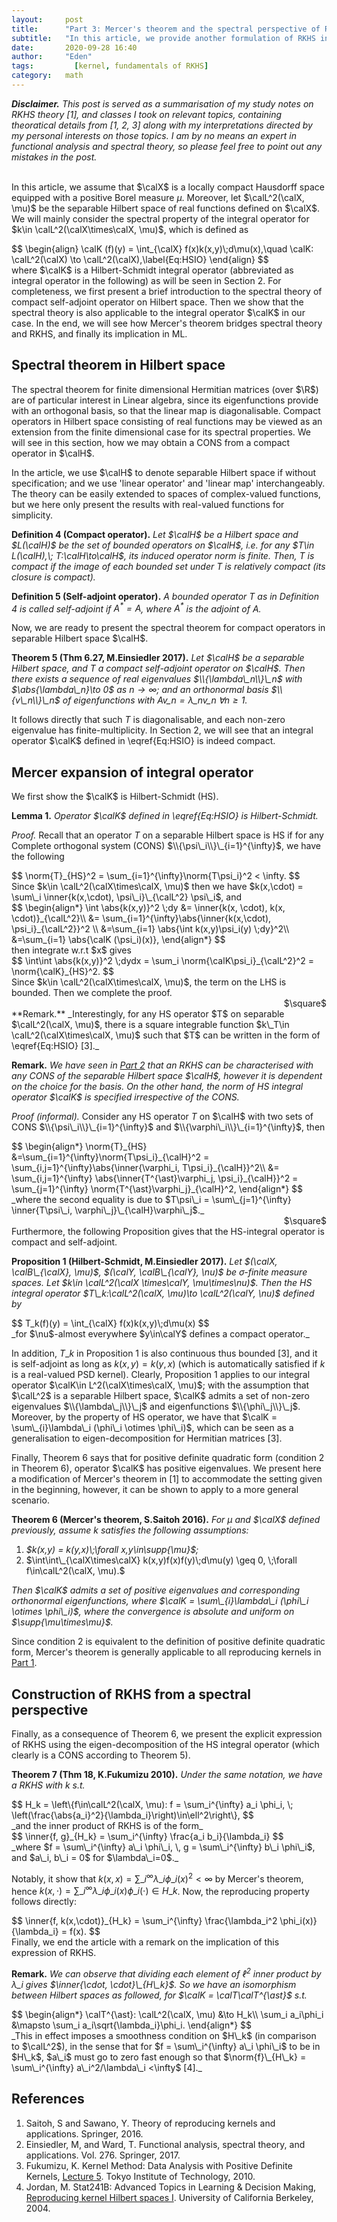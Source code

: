 ```yaml
---
layout:     post
title:      "Part 3: Mercer's theorem and the spectral perspective of RKHS"
subtitle:   "In this article, we provide another formulation of RKHS in terms of the spectrum of the Integral operator corresponding to a reproducing kernel, which is given by Mercer's Theorem and the property of compact self-adjoint operators on separable Hilbert space."
date:       2020-09-28 16:40
author:     "Eden"
tags: 		  [kernel, fundamentals of RKHS]
category:   math
---
```


_**Disclaimer.** This post is served as a summarisation of my study notes on RKHS theory [1], and classes I took on relevant topics, containing theoratical details from [1, 2, 3] along with my interpretations directed by my personal interests on those topics. I am by no means an expert in functional analysis and spectral theory, so please feel free to point out any mistakes in the post._
<br/><br/>

In this article, we assume that $\calX$ is a locally compact Hausdorff space equipped with a positive Borel measure $\mu$. Moreover, let $\calL^2(\calX, \mu)$ be the separable Hilbert space of real functions defined on $\calX$. We will mainly consider the spectral property of the integral operator for $k\in \calL^2(\calX\times\calX, \mu)$, which is defined as
<div>
$$
\begin{align}
  \calK (f)(y) = \int_{\calX} f(x)k(x,y)\;d\mu(x),\quad \calK: \calL^2(\calX) \to \calL^2(\calX),\label{Eq:HSIO}
\end{align}
$$
</div>
where $\calK$ is a Hilbert-Schmidt integral operator (abbreviated as integral operator in the following) as will be seen in Section 2. For completeness, we first present a brief introduction to the spectral theory of compact self-adjoint operator on Hilbert space. Then we show that the spectral theory is also applicable to the integral operator $\calK$ in our case. In the end, we will see how Mercer's theorem bridges spectral theory and RKHS, and finally its implication in ML.

<h2 class="section-heading">Spectral theorem in Hilbert space</h2>

The spectral theorem for finite dimensional Hermitian matrices (over $\R$) are of particular interest in Linear algebra, since its eigenfunctions provide with an orthogonal basis, so that the linear map is diagonalisable. Compact operators in Hilbert space consisting of real functions may be viewed as an extension from the finite dimensional case for its spectral properties. We will see in this section, how we may obtain a CONS from a compact operator in $\calH$.

In the article, we use $\calH$ to denote separable Hilbert space if without specification; and we use 'linear operator' and 'linear map' interchangeably. The theory can be easily extended to spaces of complex-valued functions, but we here only present the results with real-valued functions for simplicity.

**Definition 4 (Compact operator).** _Let $\calH$ be a Hilbert space and $L(\calH)$ be the set of bounded operators on $\calH$, i.e. for any $T\in L(\calH),\; T:\calH\to\calH$, its induced operator norm is finite. Then, $T$ is compact if the image of each bounded set under $T$ is relatively compact (its closure is compact)._

**Definition 5 (Self-adjoint operator).** _A bounded operator $T$ as in Definition 4 is called self-adjoint if $A^{\ast} = A$, where $A^{\ast}$ is the adjoint of $A$._

Now, we are ready to present the spectral theorem for compact operators in separable Hilbert space $\calH$.

**Theorem 5 (Thm 6.27, M.Einsiedler 2017).** _Let $\calH$ be a separable Hilbert space, and $T$ a compact self-adjoint operator on $\calH$. Then there exists a sequence of real eigenvalues $\\{\lambda\_n\\}\_n$ with $\abs{\lambda\_n}\to 0$ as $n\to\infty$; and an orthonormal basis $\\{v\_n\\}\_n$ of eigenfunctions with $A v\_n = \lambda\_n v\_n\; \forall n\geq 1$._

It follows directly that such $T$ is diagonalisable, and each non-zero eigenvalue has finite-multiplicity. In Section 2, we will see that an integral operator $\calK$ defined in \eqref{Eq:HSIO} is indeed compact.

<h2 class="section-heading">Mercer expansion of integral operator</h2>
We first show the $\calK$ is Hilbert-Schmidt (HS).

**Lemma 1.** _Operator $\calK$ defined in \eqref{Eq:HSIO} is Hilbert-Schmidt._

_Proof._
Recall that an operator $T$ on a separable Hilbert space is HS if for any Complete orthogonal system (CONS) $\\{\psi\_i\\}\_{i=1}^{\infty}$, we have the following
<div>
$$
  \norm{T}_{HS}^2 = \sum_{i=1}^{\infty}\norm{T\psi_i}^2 < \infty.
$$
</div>
Since $k\in \calL^2(\calX\times\calX, \mu)$ then we have $k(x,\cdot) = \sum\_i \inner{k(x,\cdot), \psi\_i}\_{\calL^2} \psi\_i$, and
<div>
$$
  \begin{align*}
    \int \abs{k(x,y)}^2 \;dy
    &= \inner{k(x, \cdot), k(x, \cdot)}_{\calL^2}\\
    &= \sum_{i=1}^{\infty}\abs{\inner{k(x,\cdot), \psi_i}_{\calL^2}}^2 \\
    &=\sum_{i=1} \abs{\int k(x,y)\psi_i(y) \;dy}^2\\
    &=\sum_{i=1} \abs{\calK (\psi_i)(x)},
  \end{align*}
$$
</div>
then integrate w.r.t $x$ gives
<div>
$$
  \int\int \abs{k(x,y)}^2 \;dydx  = \sum_i \norm{\calK\psi_i}_{\calL^2}^2 = \norm{\calK}_{HS}^2.
$$
</div>
Since $k\in \calL^2(\calX\times\calX, \mu)$, the term on the LHS is bounded. Then we complete the proof.
<div style="text-align: right"> $\square$ </div>
**Remark.** _Interestingly, for any HS operator $T$ on separable $\calL^2(\calX, \mu)$, there is a square integrable function $k\_T\in \calL^2(\calX\times\calX, \mu)$ such that $T$ can be written in the form of \eqref{Eq:HSIO} [3]._

**Remark.** _We have seen in [Part 2](2020-09-24-hilbert-basis.md) that an RKHS can be characterised with any CONS of the separable Hilbert space $\calH$, however it is dependent on the choice for the basis. On the other hand, the norm of HS integral operator $\calK$ is specified irrespective of the CONS._

_Proof (informal)._
Consider any HS operator $T$ on $\calH$ with two sets of CONS $\\{\psi\_i\\}\_{i=1}^{\infty}$ and $\\{\varphi\_i\\}\_{i=1}^{\infty}$, then
<div>
$$
\begin{align*}
  \norm{T}_{HS}
  &=\sum_{i=1}^{\infty}\norm{T\psi_i}_{\calH}^2
  = \sum_{i,j=1}^{\infty}\abs{\inner{\varphi_i, T\psi_i}_{\calH}}^2\\
  &= \sum_{i,j=1}^{\infty}
  \abs{\inner{T^{\ast}\varphi_j, \psi_i}_{\calH}}^2
  = \sum_{j=1}^{\infty} \norm{T^{\ast}\varphi_j}_{\calH}^2,
\end{align*}
$$
</div>
_where the second equality is due to $T\psi\_i = \sum\_{j=1}^{\infty} \inner{T\psi\_i, \varphi\_j}\_{\calH}\varphi\_j$._
<div style="text-align: right"> $\square$ </div>
Furthermore, the following Proposition gives that the HS-integral operator is compact and self-adjoint.

**Proposition 1 (Hilbert-Schmidt, M.Einsiedler 2017).** _Let $(\calX, \calB\_{\calX}, \mu)$, $(\calY, \calB\_{\calY}, \nu)$ be $\sigma$-finite measure spaces. Let $k\in \calL^2(\calX \times\calY, \mu\times\nu)$. Then the HS integral operator $T\_k:\calL^2(\calX, \mu)\to \calL^2(\calY, \nu)$ defined by_
<div>
$$
  T_k(f)(y) = \int_{\calX} f(x)k(x,y)\;d\mu(x)
$$
</div>
_for $\nu$-almost everywhere $y\in\calY$ defines a compact operator._

In addition, $T\_k$ in Proposition 1 is also continuous thus bounded [3], and it is self-adjoint as long as $k(x,y) = k(y,x)$ (which is automatically satisfied if $k$ is a real-valued PSD kernel). Clearly, Proposition 1 applies to our integral operator $\calK\in L^2(\calX\times\calX, \mu)$; with the assumption that $\calL^2$ is a separable Hilbert space, $\calK$ admits a set of non-zero eigenvalues $\\{\lambda\_j\\}\_j$ and eigenfunctions $\\{\phi\_j\\}\_j$. Moreover, by the property of HS operator, we have that $\calK = \sum\_{i}\lambda\_i (\phi\_i \otimes \phi\_i)$, which can be seen as a generalisation to eigen-decomposition for Hermitian matrices [3].

Finally, Theorem 6 says that for positive definite quadratic form (condition 2 in Theorem 6), operator $\calK$ has positive eigenvalues. We present here a modification of Mercer's theorem in [1] to accommodate the setting given in the beginning, however, it can be shown to apply to a more general scenario.

**Theorem 6 (Mercer's theorem, S.Saitoh 2016).** _For $\mu$ and $\calX$ defined previously, assume $k$ satisfies the following assumptions:_
1. _$k(x,y) = k(y,x)\;\forall x,y\in\supp{\mu}$;_
2. $\int\int\_{\calX\times\calX} k(x,y)f(x)f(y)\;d\mu(y) \geq 0, \;\forall f\in\calL^2(\calX, \mu).$

_Then $\calK$ admits a set of positive eigenvalues and corresponding orthonormal eigenfunctions, where $\calK = \sum\_{i}\lambda\_i (\phi\_i \otimes \phi\_i)$, where the convergence is absolute and uniform on $\supp{\mu\times\mu}$._

Since condition 2 is equivalent to the definition of positive definite quadratic form, Mercer's theorem is generally applicable to all reproducing kernels in [Part 1](2020-09-22-construction-of-RKHS.md).

<h2 class="section-heading">Construction of RKHS from a spectral perspective</h2>

Finally, as a consequence of Theorem 6, we present the explicit expression of RKHS using the eigen-decomposition of the HS integral operator (which clearly is a CONS according to Theorem 5).

**Theorem 7 (Thm 18, K.Fukumizu 2010).** _Under the same notation, we have a RKHS with $k$ s.t._
<div>
$$
  H_k = \left\{f\in\calL^2(\calX, \mu):
  f = \sum_i^{\infty} a_i \phi_i, \;
  \left(\frac{\abs{a_i}^2}{\lambda_i}\right)\in\ell^2\right\},
$$
</div>
_and the inner product of RKHS is of the form_
<div>
$$
  \inner{f, g}_{H_k} = \sum_i^{\infty} \frac{a_i b_i}{\lambda_i}
$$
</div>
_where $f = \sum\_i^{\infty} a\_i \phi\_i, \, g = \sum\_i^{\infty} b\_i \phi\_i$, and $a\_i, b\_i = 0$ for $\lambda\_i=0$._

Notably, it show that $k(x,x) = \sum\_i^{\infty}\lambda\_i \phi\_i(x)^2<\infty$ by Mercer's theorem, hence $k(x,\cdot) = \sum\_i^{\infty} \lambda\_i \phi\_i(x)\phi\_i(\cdot) \in H\_k$. Now, the reproducing property follows directly:
<div>
$$
  \inner{f, k(x,\cdot)}_{H_k} = \sum_i^{\infty} \frac{\lambda_i^2 \phi_i(x)}{\lambda_i} = f(x).
$$
</div>
Finally, we end the article with a remark on the implication of this expression of RKHS.

**Remark.** _We can observe that dividing each element of $\ell^2$ inner product by $\lambda\_i$ gives $\inner{\cdot, \cdot}\_{H\_k}$. So we have an isomorphism between Hilbert spaces as followed, for $\calK = \calT\calT^{\ast}$ s.t._
<div>
$$
  \begin{align*}
  \calT^{\ast}: \calL^2(\calX, \mu) &\to H_k\\
      \sum_i a_i\phi_i &\mapsto \sum_i a_i\sqrt{\lambda_i}\phi_i.
  \end{align*}
$$
</div>
_This in effect imposes a smoothness condition on $H\_k$ (in comparison to $\calL^2$), in the sense that for $f = \sum\_i^{\infty} a\_i \phi\_i$ to be in $H\_k$, $a\_i$ must go to zero fast enough so that $\norm{f}\_{H\_k} = \sum\_i^{\infty} a\_i^2/\lambda\_i <\infty$ [4]._

<h2 class="section-heading">References</h2>

1. Saitoh, S and Sawano, Y. Theory of reproducing kernels and applications. Springer, 2016.
2. Einsiedler, M, and Ward, T. Functional analysis, spectral theory, and applications. Vol. 276. Springer, 2017.
3. Fukumizu, K. Kernel Method: Data Analysis with Positive Definite Kernels, [Lecture 5](http://stat.sys.i.kyoto-u.ac.jp/titech/class/fukumizu/Kernel_theory_5.pdf). Tokyo Institute of Technology, 2010.
4. Jordan, M. Stat241B: Advanced Topics in Learning & Decision Making, [Reproducing kernel Hilbert spaces I](https://people.eecs.berkeley.edu/~jordan/courses/281B-spring04/lectures/rkhs.pdf). University of California Berkeley, 2004.
